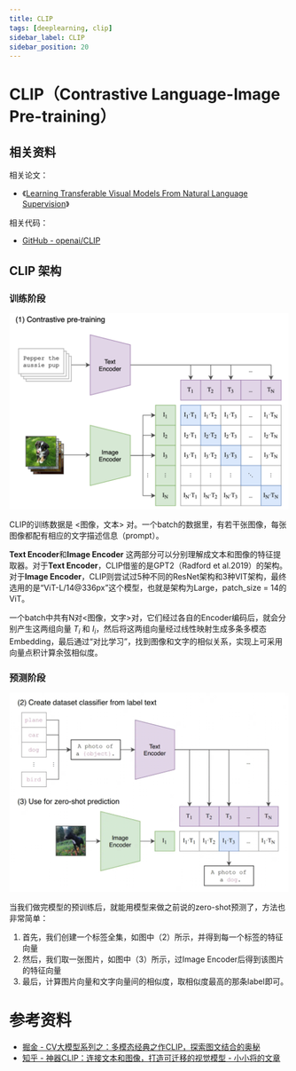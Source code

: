 ```yaml
---
title: CLIP
tags: [deeplearning, clip]
sidebar_label: CLIP
sidebar_position: 20
---
```


# CLIP（Contrastive Language-Image Pre-training）

## 相关资料

相关论文：

* 《[Learning Transferable Visual Models From Natural Language Supervision](https://arxiv.org/abs/2103.00020)》

相关代码：

* [GitHub - openai/CLIP](https://github.com/openai/CLIP)

## CLIP 架构

### 训练阶段

![CLIP训练架构](../../../static/images/deeplearning/vision/clip_train.png)

CLIP的训练数据是 \<图像，文本\> 对。一个batch的数据里，有若干张图像，每张图像都配有相应的文字描述信息（prompt）。

**Text Encoder**和**Image Encoder** 这两部分可以分别理解成文本和图像的特征提取器。对于**Text Encoder**，CLIP借鉴的是GPT2（Radford et al.2019）的架构。对于**Image Encoder**，CLIP则尝试过5种不同的ResNet架构和3种VIT架构，最终选用的是“ViT-L/14@336px”这个模型，也就是架构为Large，patch_size = 14的ViT。

一个batch中共有N对\<图像，文字\>对，它们经过各自的Encoder编码后，就会分别产生这两组向量 $T_i$ 和 $I_i$，然后将这两组向量经过线性映射生成多条多模态Embedding，最后通过“对比学习”，找到图像和文字的相似关系，实现上可采用向量点积计算余弦相似度。

### 预测阶段

![CLIP训练架构](../../../static/images/deeplearning/vision/clip_gen.png)

当我们做完模型的预训练后，就能用模型来做之前说的zero-shot预测了，方法也非常简单：

1. 首先，我们创建一个标签全集，如图中（2）所示，并得到每一个标签的特征向量
2. 然后，我们取一张图片，如图中（3）所示，过Image Encoder后得到该图片的特征向量
3. 最后，计算图片向量和文字向量间的相似度，取相似度最高的那条label即可。


# 参考资料

* [掘金 - CV大模型系列之：多模态经典之作CLIP，探索图文结合的奥秘](https://juejin.cn/post/7264503343996747830)
* [知乎 - 神器CLIP：连接文本和图像，打造可迁移的视觉模型 - 小小将的文章](https://zhuanlan.zhihu.com/p/493489688)
